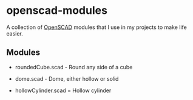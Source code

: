 # openscad-modules

A collection of <a href="http://www.openscad.org/">OpenSCAD</a> modules that I use in my projects to make life easier.

## Modules

* roundedCube.scad - Round any side of a cube

* dome.scad - Dome, either hollow or solid

* hollowCylinder.scad = Hollow cylinder
